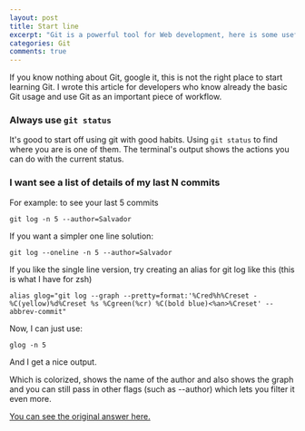 ```yaml
---
layout: post
title: Start line
excerpt: "Git is a powerful tool for Web development, here is some useful tips for Git beginners."
categories: Git
comments: true
---
```


If you know nothing about Git, google it, this is not the right place to start learning Git. I wrote this article for developers who know already the basic Git usage and use Git as an important piece of workflow.

### Always use `git status`

It's good to start off using git with good habits. Using `git status` to find where you are is one of them. The terminal's output shows the actions you can do with the current status.

### I want see a list of details of my last N commits

For example: to see your last 5 commits

~~~ shell
git log -n 5 --author=Salvador
~~~

If you want a simpler one line solution:

~~~ shell
git log --oneline -n 5 --author=Salvador
~~~

If you like the single line version, try creating an alias for git log like this (this is what I have for zsh)

~~~ shell
alias glog="git log --graph --pretty=format:'%Cred%h%Creset -%C(yellow)%d%Creset %s %Cgreen(%cr) %C(bold blue)<%an>%Creset' --abbrev-commit"
~~~

Now, I can just use:

~~~ shell
glog -n 5
~~~

And I get a nice output.

Which is colorized, shows the name of the author and also shows the graph and you can still pass in other flags (such as --author) which lets you filter it even more.

[You can see the original answer here.](http://stackoverflow.com/questions/13542213/git-see-a-list-of-comments-of-my-last-n-commits#answer-13542327)

